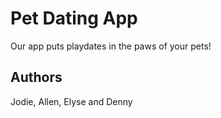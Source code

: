 # Pet Dating App
Our app puts playdates in the paws of your pets!
## Authors
Jodie, Allen, Elyse and Denny